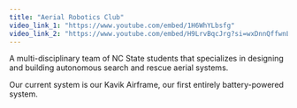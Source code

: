```yaml
---
title: "Aerial Robotics Club"
video_link_1: "https://www.youtube.com/embed/1H6WhYLbsfg"
video_link_2: "https://www.youtube.com/embed/H9LrvBqcJrg?si=wxDnnQffwnLc2Iy"
---
```



A multi-disciplinary team of NC State students that specializes in
designing and building autonomous search and rescue aerial systems.

Our current system is our Kavik Airframe, our first entirely battery-powered system.